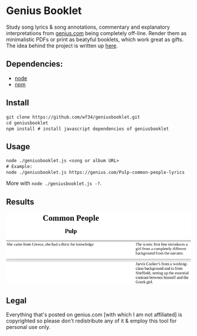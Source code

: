 # Genius Booklet
Study song lyrics & song annotations, commentary and explanatory interpretations
  from [genius.com](https://genius.com) being completely off-line.
Render them as minimalistic PDFs or print as beatyful booklets, which work great as gifts.
The idea behind the project is written up [here](url.to.add).

## Dependencies:  
* [node](https://nodejs.org/en/)
* [npm](https://www.npmjs.com/)

## Install
```
git clone https://github.com/wf34/geniusbooklet.git
cd geniusbooklet
npm install # install javascript dependencies of geniusbooklet
```

## Usage
```
node ./geniusbooklet.js <song or album URL>
# Example:
node ./geniusbooklet.js https://genius.com/Pulp-common-people-lyrics
```  
More with `node ./geniusbooklet.js -?`.  

## Results
![Rendered Lyrics](https://github.com/wf34/geniusbooklet/raw/master/gb_teaser.png "Rendered Lyrics")

## Legal
Everything that's posted on genius.com [with which I am not affiliated] is copyrighted so please don't redistribute any of it & employ this tool for personal use only.

